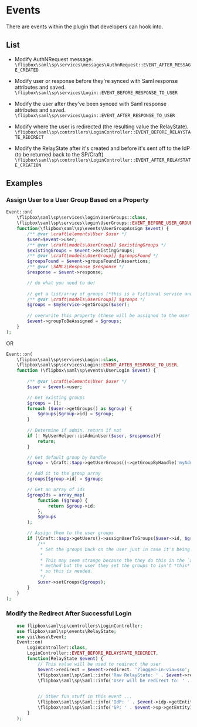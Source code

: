# Events

There are events within the plugin that developers can hook into.

## List

- Modify AuthNRequest message.
`\flipbox\saml\sp\services\messages\AuthnRequest::EVENT_AFTER_MESSAGE_CREATED`
 
- Modify user or response before they're synced with Saml response attributes and saved.
`\flipbox\saml\sp\services\Login::EVENT_BEFORE_RESPONSE_TO_USER`

- Modify the user after they've been synced with Saml response attributes and saved.
 `\flipbox\saml\sp\services\Login::EVENT_AFTER_RESPONSE_TO_USER`
- Modify where the user is redirected (the resulting value the RelayState).
`\flipbox\saml\sp\controllers\LoginController::EVENT_BEFORE_RELAYSTATE_REDIRECT` 
- Modify the RelayState after it's created and before it's sent off to the IdP (to be returned back to the SP/Craft)
`\flipbox\saml\sp\controllers\LoginController::EVENT_AFTER_RELAYSTATE_CREATION`
    
## Examples

### Assign User to a User Group Based on a Property

```php 
Event::on(
    \flipbox\saml\sp\services\login\UserGroups::class,
    \flipbox\saml\sp\services\login\UserGroups::EVENT_BEFORE_USER_GROUP_ASSIGN,
    function(\flipbox\saml\sp\events\UserGroupAssign $event) {
        /** @var \craft\elements\User $user */
        $user=$event->user;
        /** @var \craft\models\UserGroup[] $existingGroups */
        $existingGroups = $event->existingGroups;
        /** @var \craft\models\UserGroup[] $groupsFound */
        $groupsFound = $event->groupsFoundInAssertions;
        /** @var \SAML2\Response $response */
        $response = $event->response;

        // do what you need to do!
        
        // get a list/array of groups (*this is a fictional service and method*)
        /** @var \craft\models\UserGroup[] $groups */
        $groups = $myService->getGroups($user);
        
        // overwrite this property (these will be assigned to the user after event is run)
        $event->groupToBeAssigned = $groups;
    }
);
```

OR
```php
Event::on(
    \flipbox\saml\sp\services\Login::class,
    \flipbox\saml\sp\services\Login::EVENT_AFTER_RESPONSE_TO_USER,
    function (\flipbox\saml\sp\events\UserLogin $event) {
    
        /** @var \craft\elements\User $user */
        $user = $event->user;

        // Get existing groups
        $groups = [];
        foreach ($user->getGroups() as $group) {
            $groups[$group->id] = $group;
        }
            
        // Determine if admin, return if not
        if (! MyUserHelper::isAdminUser($user, $response)){
            return;
        }

        // Get default group by handle
        $group = \Craft::$app->getUserGroups()->getGroupByHandle('myAdminGroup');

        // Add it to the group array
        $groups[$group->id] = $group;

        // Get an array of ids
        $groupIds = array_map(
            function ($group) {
                return $group->id;
            },
            $groups
        );

        // Assign them to the user groups
        if (\Craft::$app->getUsers()->assignUserToGroups($user->id, $groupIds)) {
            /**
             * Set the groups back on the user just in case it's being used after this.
             *
             * This may seem strange because the they do this in the `assignUserToGroups`
             * method but the user they set the groups to isn't *this* user object,
             * so this is needed.
             */
            $user->setGroups($groups);
        }
    }
);
``` 
### Modify the Redirect After Successful Login
```php
    use flipbox\saml\sp\controllers\LoginController;
    use flipbox\saml\sp\events\RelayState;
    use yii\base\Event;
    Event::on(
        LoginController::class,
        LoginController::EVENT_BEFORE_RELAYSTATE_REDIRECT,
        function(RelayState $event) {
            // This value will be used to redirect the user
            $event->redirect = $event->redirect. '?logged-in-via=sso';
            \flipbox\saml\sp\Saml::info('Raw RelayState: ' . $event->relayState);
            \flipbox\saml\sp\Saml::info('User will be redirect to: ' . $event->redirect);

            
            // Other fun stuff in this event ...
            \flipbox\saml\sp\Saml::info('IdP: ' . $event->idp->getEntityId());
            \flipbox\saml\sp\Saml::info('SP: ' . $event->sp->getEntityId());
        }
    );
```

